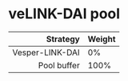 # veLINK-DAI pool
|Strategy | Weight |
|-------: | --------|
|Vesper-LINK-DAI | 0%      |
|Pool buffer | 100%     |
